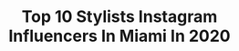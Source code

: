 ---
title: Top 10 Stylists Instagram Influencers In Miami In 2020
description: >-
  Find top stylists Instagram influencers in Miami in 2020. Most popular hashtags: #stylist #editorial #fitness #datenight.
platform: Instagram
profiles:
  - username: "xarieller"
    fullname: >-
      Arielle
    location: "United States"
    followers: 26678
    engagement: 362
    commentsToLikes: 0.036222
    id: ckapcm9ut4c160i78zzk5mv64
    verified: false
    hashtags: "#earthday, #wellness, #miamiphotographer, #miamimakeupartist"
  - username: "karenhuggins_blog"
    fullname: >-
      Karen Huggins -Fashion Blogger
    location: "United States"
    followers: 112717
    engagement: 102
    commentsToLikes: 0.352061
    id: ck55jzeo4y4gg0i111lu1niru
    verified: false
    hashtags: "#casualoutfits, #newyorkblogger, #puppylove, #outfitinspo"
  - username: "_hairbyritz"
    fullname: >-
      H a i r B y R I T Z 💇🏾‍♀️🇭🇹
    location: "United States"
    followers: 74711
    engagement: 600
    commentsToLikes: 0.008118
    id: ck13am1q4r1ck0i19r7perq4u
    verified: false
    hashtags: "#theolibrisfamily, #youtube, #claimit, #mukbang"
  - username: "stylesbyhips"
    fullname: >-
      💜The Purple Head Stylist💜
    location: "United States"
    followers: 39616
    engagement: 76
    commentsToLikes: 0.038816
    id: ck0vzlbnw9nw60i191t6qytqj
    verified: false
    hashtags: "#longsmallboxbraids, #senegalesetwists, #stitchfeedinbraids, #datenight"
  - username: "aranalac"
    fullname: >-
      • LAURA ARANA CASTILLO •
    location: "United States"
    followers: 15467
    engagement: 355
    commentsToLikes: 0.101949
    id: ck5q9bu30abot0i11twq9s2q3
    verified: false
    hashtags: "#longhair, #portraiture, #foodstagram, #engagement"
  - username: "missrenata"
    fullname: >-
      RENATA BRESCIANI
    location: "United States"
    followers: 21659
    engagement: 274
    commentsToLikes: 0.461597
    id: ck138iua6gfge0i193rhwcjht
    verified: false
    hashtags: "#datenight, #latinablogger, #spreadlove, #nyctalent"
  - username: "_xaboveaveragex_"
    fullname: >-
      𝔏𝔢𝔦𝔞
    location: "United States"
    followers: 7933
    engagement: 953
    commentsToLikes: 0.042270
    id: ck8taq6zjsnbd0j78ap336h0b
    verified: false
    hashtags: "#lilbaby, #post, #miamihair, #arroganttae"
  - username: "soon_magazine_"
    fullname: >-
      SOON Magazine
    location: "United States"
    followers: 32870
    engagement: 289
    commentsToLikes: 0.011263
    id: ck5zrrwgtx5hx0i14wzdvftu3
    verified: false
    hashtags: "#womenmodels, #forest, #style, #douarnenez"
  - username: "raw_melanin"
    fullname: >-
      Raw Melanin ™
    location: "United States"
    followers: 77884
    engagement: 226
    commentsToLikes: 0.007870
    id: ck602izj9hhq50i14mqm47gf4
    verified: false
    hashtags: "#highfashion, #editorial, #floridamodels, #crwn"
  - username: "biancagabay"
    fullname: >-
      Bianca • Wardrobe stylist
    location: "United States"
    followers: 16902
    engagement: 154
    commentsToLikes: 0.090263
    id: ck55ptcl5bc410i11wdsgp9wk
    verified: false
    hashtags: "#nycblogger, #90saesthetic, #bikeride, #veganrecipes"
---